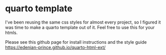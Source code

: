 # quarto template

I've been reusing the same css styles for almost every project, so I figured it was time to make a quarto template out of it. Feel free to use this for your htmls.

Please see this github page for install instructions and the style guide https://edenian-prince.github.io/quarto-html-ext/
